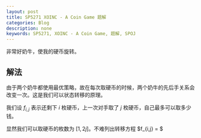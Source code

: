 ```yaml
---
layout: post
title: SP5271 XOINC - A Coin Game 题解
categories: Blog
description: none
keywords: SP5271, XOINC - A Coin Game, 题解, SPOJ
---
```


非常好奶牛，使我的硬币旋转。

## 解法

由于两个奶牛都使用最优策略，故在每次取硬币的时候，两个奶牛的先后手关系会改变一次。这是我们可以状态转移的原理。

我们设 $f_{i,j}$ 表示还剩下 $i$ 枚硬币，上一次对手取了 $j$ 枚硬币，自己最多可以取多少钱。

显然我们可以取硬币的枚数为 $[1,2j]$。不难列出转移方程 $f_{i,j} = $
